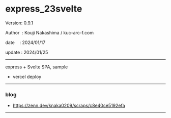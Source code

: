 ﻿# express_23svelte

 Version: 0.9.1

 Author  : Kouji Nakashima / kuc-arc-f.com

 date    : 2024/01/17

 update : 2024/01/25 

***

express + Svelte SPA, sample

* vercel deploy

***
### blog

* https://zenn.dev/knaka0209/scraps/c8e40ce5192efa

***

